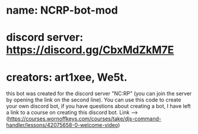 # name: NCRP-bot-mod
# discord server: https://discord.gg/CbxMdZkM7E
# creators: art1xee, We5t. 
this bot was created for the discord server "NC:RP" (you can join the server by opening the link on the second line). You can use this code to create your own discord bot, if you have questions about creating a bot, I have left a link to a course on creating this discord bot. Link --> (https://courses.wornoffkeys.com/courses/take/djs-command-handler/lessons/42075658-0-welcome-video)
